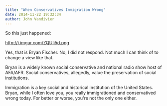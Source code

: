 ```yaml
---
title: "When Conservatives Immigration Wrong"
date: 2014-11-22 19:32:34
author: John Vandivier
---
```




So this just happened:

http://i.imgur.com/ZQUIi5d.png

Yes, that is Bryan Fischer. No, I did not respond. Not much I can think of to change a view like that.

Bryan is a widely known social conservative and national radio show host of AFA/AFR. Social conservatives, allegedly, value the preservation of social institutions.

Immigration is a key social and historical institution of the United States. Bryan, while I often love you, you really immigrationed and conservatived wrong today. For better or worse, you're not the only one either.